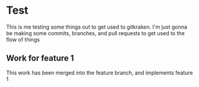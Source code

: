# Test
This is me testing some things out to get used to gitkraken. 
I'm just gonna be making some commits, branches, and pull requests to get used to the flow of things

## Work for feature 1
This work has been merged into the feature branch, and implements feature 1
